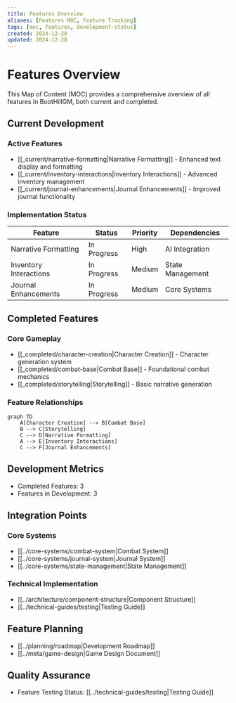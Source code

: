 ```yaml
---
title: Features Overview
aliases: [Features MOC, Feature Tracking]
tags: [moc, features, development-status]
created: 2024-12-28
updated: 2024-12-28
---
```


# Features Overview

This Map of Content (MOC) provides a comprehensive overview of all features in BootHillGM, both current and completed.

## Current Development
### Active Features
- [[_current/narrative-formatting|Narrative Formatting]] - Enhanced text display and formatting
- [[_current/inventory-interactions|Inventory Interactions]] - Advanced inventory management
- [[_current/journal-enhancements|Journal Enhancements]] - Improved journal functionality

### Implementation Status
| Feature | Status | Priority | Dependencies |
|---------|---------|-----------|--------------|
| Narrative Formatting | In Progress | High | AI Integration |
| Inventory Interactions | In Progress | Medium | State Management |
| Journal Enhancements | In Progress | Medium | Core Systems |

## Completed Features
### Core Gameplay
- [[_completed/character-creation|Character Creation]] - Character generation system
- [[_completed/combat-base|Combat Base]] - Foundational combat mechanics
- [[_completed/storytelling|Storytelling]] - Basic narrative generation

### Feature Relationships
```mermaid
graph TD
    A[Character Creation] --> B[Combat Base]
    B --> C[Storytelling]
    C --> D[Narrative Formatting]
    A --> E[Inventory Interactions]
    C --> F[Journal Enhancements]
```

## Development Metrics
- Completed Features: 3
- Features in Development: 3

## Integration Points
### Core Systems
- [[../core-systems/combat-system|Combat System]]
- [[../core-systems/journal-system|Journal System]]
- [[../core-systems/state-management|State Management]]

### Technical Implementation
- [[../architecture/component-structure|Component Structure]]
- [[../technical-guides/testing|Testing Guide]]

## Feature Planning
- [[../planning/roadmap|Development Roadmap]]
- [[../meta/game-design|Game Design Document]]

## Quality Assurance
- Feature Testing Status: [[../technical-guides/testing|Testing Guide]]

